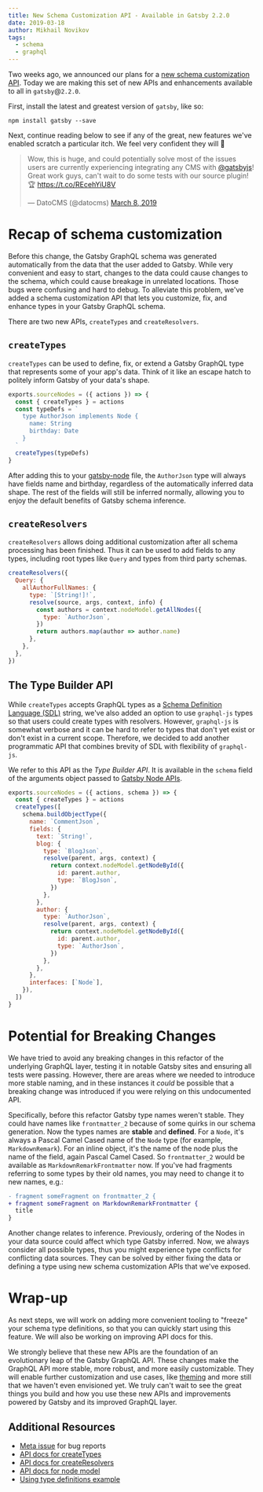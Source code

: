 ```yaml
---
title: New Schema Customization API - Available in Gatsby 2.2.0
date: 2019-03-18
author: Mikhail Novikov
tags:
  - schema
  - graphql
---
```


Two weeks ago, we announced our plans for a [new schema customization API](/blog/2019-03-04-new-schema-customization/). Today we are making this set of new APIs and enhancements available to all in `gatsby`@`2.2.0`.

First, install the latest and greatest version of `gatsby`, like so:

```shell
npm install gatsby --save
```

Next, continue reading below to see if any of the great, new features we've enabled scratch a particular itch. We feel very confident they will 💜

<blockquote class="twitter-tweet" data-lang="en"><p lang="en" dir="ltr">Wow, this is huge, and could potentially solve most of the issues users are currently experiencing integrating any CMS with <a href="https://twitter.com/gatsbyjs?ref_src=twsrc%5Etfw">@gatsbyjs</a>! Great work guys, can&#39;t wait to do some tests with our source plugin! 🏆 <a href="https://t.co/REcehYiU8V">https://t.co/REcehYiU8V</a></p>&mdash; DatoCMS (@datocms) <a href="https://twitter.com/datocms/status/1103896814351048704?ref_src=twsrc%5Etfw">March 8, 2019</a></blockquote>

# Recap of schema customization

Before this change, the Gatsby GraphQL schema was generated automatically from the data that the user added to Gatsby. While very convenient and easy to start, changes to the data could cause changes to the schema, which could cause breakage in unrelated locations. Those bugs were confusing and hard to debug. To alleviate this problem, we've added a schema customization API that lets you customize, fix, and enhance types in your Gatsby GraphQL schema.

There are two new APIs, `createTypes` and `createResolvers`.

## `createTypes`

`createTypes` can be used to define, fix, or extend a Gatsby GraphQL type that represents some of your app's data. Think of it like an escape hatch to politely inform Gatsby of your data's shape.

```js:title=gatsby-node.js
exports.sourceNodes = ({ actions }) => {
  const { createTypes } = actions
  const typeDefs = `
    type AuthorJson implements Node {
      name: String
      birthday: Date
    }
  `
  createTypes(typeDefs)
}
```

After adding this to your [gatsby-node](/docs/gatsby-project-structure/#files) file, the `AuthorJson` type will always have fields name and birthday, regardless of the automatically inferred data shape. The rest of the fields will still be inferred normally, allowing you to enjoy the default benefits of Gatsby schema inference.

## `createResolvers`

`createResolvers` allows doing additional customization after all schema processing has been finished. Thus it can be used to add fields to any types, including root types like `Query` and types from third party schemas.

```js:title=gatsby-node.js
createResolvers({
  Query: {
    allAuthorFullNames: {
      type: `[String!]!`,
      resolve(source, args, context, info) {
        const authors = context.nodeModel.getAllNodes({
          type: `AuthorJson`,
        })
        return authors.map(author => author.name)
      },
    },
  },
})
```

## The Type Builder API

While `createTypes` accepts GraphQL types as a [Schema Definition Language (SDL)](https://graphql.org/learn/schema/) string, we've also added an option to use `graphql-js` types so that users could create types with resolvers. However, `graphql-js` is somewhat verbose and it can be hard to refer to types that don't yet exist or don't exist in a current scope. Therefore, we decided to add another programmatic API that combines brevity of SDL with flexibility of `graphql-js`.

We refer to this API as the _Type Builder API_. It is available in the `schema` field of the arguments object passed to [Gatsby Node APIs](/docs/node-apis/).

```js:title=gatsby-node.js
exports.sourceNodes = ({ actions, schema }) => {
  const { createTypes } = actions
  createTypes([
    schema.buildObjectType({
      name: `CommentJson`,
      fields: {
        text: `String!`,
        blog: {
          type: `BlogJson`,
          resolve(parent, args, context) {
            return context.nodeModel.getNodeById({
              id: parent.author,
              type: `BlogJson`,
            })
          },
        },
        author: {
          type: `AuthorJson`,
          resolve(parent, args, context) {
            return context.nodeModel.getNodeById({
              id: parent.author,
              type: `AuthorJson`,
            })
          },
        },
      },
      interfaces: [`Node`],
    }),
  ])
}
```

# Potential for Breaking Changes

We have tried to avoid any breaking changes in this refactor of the underlying GraphQL layer, testing it in notable Gatsby sites and ensuring all tests were passing. However, there are areas where we needed to introduce more stable naming, and in these instances it _could_ be possible that a breaking change was introduced if you were relying on this undocumented API.

Specifically, before this refactor Gatsby type names weren't stable. They could have names like `frontmatter_2` because of some quirks in our schema generation. Now the types names are **stable** and **defined**. For a `Node`, it's always a Pascal Camel Cased name of the `Node` type (for example, `MarkdownRemark`). For an inline object, it's the name of the node plus the name of the field, again Pascal Camel Cased. So `frontmatter_2` would be available as `MarkdownRemarkFrontmatter` now. If you've had fragments referring to some types by their old names, you may need to change it to new names, e.g.:

```diff
- fragment someFragment on frontmatter_2 {
+ fragment someFragment on MarkdownRemarkFrontmatter {
  title
}
```

Another change relates to inference. Previously, ordering of the Nodes in your data source could affect which type Gatsby inferred. Now, we always consider all possible types, thus you might experience type conflicts for conflicting data sources. They can be solved by either fixing the data or defining a type using new schema customization APIs that we've exposed.

# Wrap-up

As next steps, we will work on adding more convenient tooling to "freeze" your schema type definitions, so that you can quickly start using this feature. We will also be working on improving API docs for this.

We strongly believe that these new APIs are the foundation of an evolutionary leap of the Gatsby GraphQL API. These changes make the GraphQL API more stable, more robust, and more easily customizable. They will enable further customization and use cases, like [theming](/blog/2018-11-11-introducing-gatsby-themes/) and more still that we haven't even envisioned yet. We truly can't wait to see the great things you build and how you use these new APIs and improvements powered by Gatsby and its improved GraphQL layer.

## Additional Resources

- [Meta issue](https://github.com/gatsbyjs/gatsby/issues/12272) for bug reports
- [API docs for createTypes](/docs/actions/#createTypes)
- [API docs for createResolvers](/docs/node-apis/#createResolvers)
- [API docs for node model](/docs/node-model)
- [Using type definitions example](https://github.com/gatsbyjs/gatsby/tree/master/examples/using-type-definitions)
